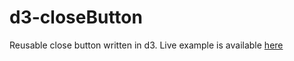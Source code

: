# d3-closeButton
Reusable close button written in d3.
Live example is available [here](https://bl.ocks.org/Lulkafe/95a63ddea80d4d02cc4ab8bedd48dfd8)
